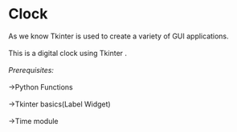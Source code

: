# Clock
As we know Tkinter is used to create a variety of GUI applications.
<br></br>
This is a digital clock using Tkinter .
<br></br>
*Prerequisites:*
<br></br>
→Python Functions
<br></br>
→Tkinter basics(Label Widget)
<br></br>
→Time module
